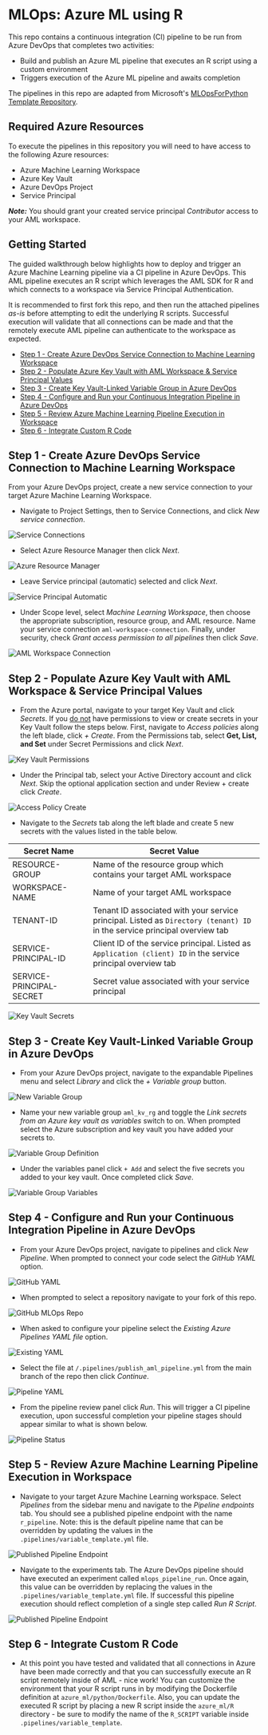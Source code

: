 # MLOps: Azure ML using R

This repo contains a continuous integration (CI) pipeline to be run from Azure DevOps that completes two activities:
* Build and publish an Azure ML pipeline that executes an R script using a custom environment
* Triggers execution of the Azure ML pipeline and awaits completion

The pipelines in this repo are adapted from Microsoft's [MLOpsForPython Template Repository](https://github.com/microsoft/MLOpsPython/blob/master/docs/getting_started.md#create-a-variable-group-for-your-pipeline).

## Required Azure Resources
To execute the pipelines in this repository you will need to have access to the following Azure resources:
* Azure Machine Learning Workspace
* Azure Key Vault
* Azure DevOps Project
* Service Principal

<i><b>Note:</b></i> You should grant your created service principal <i>Contributor</i> access to your AML workspace.

## Getting Started

The guided walkthrough below highlights how to deploy and trigger an Azure Machine Learning pipeline via a CI pipeline in Azure DevOps. This AML pipeline executes an R script which leverages the AML SDK for R and which connects to a workspace via Service Principal Authentication. 

It is recommended to first fork this repo, and then run the attached pipelines <i>as-is</i> before attempting to edit the underlying R scripts. Successful execution will validate that all connections can be made and that the remotely execute AML pipeline can authenticate to the workspace as expected.

- [Step 1 - Create Azure DevOps Service Connection to Machine Learning Workspace](#step-1---create-azure-devops-service-connection-to-machine-learning-workspace)
 - [Step 2 - Populate Azure Key Vault with AML Workspace & Service Principal Values](#step-2---populate-azure-key-vault-with-aml-workspace--service-principal-values)
 - [Step 3 - Create Key Vault-Linked Variable Group in Azure DevOps](#step-3---create-key-vault-linked-variable-group-in-azure-devops)
 - [Step 4 - Configure and Run your Continuous Integration Pipeline in Azure DevOps](#step-4---configure-and-run-your-continuous-integration-pipeline-in-azure-devops)
 - [Step 5 - Review Azure Machine Learning Pipeline Execution in Workspace](#step-5---review-azure-machine-learning-pipeline-execution-in-workspace)
 - [Step 6 - Integrate Custom R Code](#step-6---integrate-custom-r-code)

## Step 1 - Create Azure DevOps Service Connection to Machine Learning Workspace

From your Azure DevOps project, create a new service connection to your target Azure Machine Learning Workspace.

* Navigate to Project Settings, then to Service Connections, and click <i>New service connection</i>.

![Service Connections](doc_img/01.png?raw=true "Service Connections")

* Select Azure Resource Manager then click <i>Next</i>.

![Azure Resource Manager](doc_img/02.png?raw=true "Azure Resource Manager")

* Leave Service principal (automatic) selected and click <i>Next</i>.

![Service Principal Automatic](doc_img/03.png?raw=true "Service Principal Automatic")

* Under Scope level, select <i>Machine Learning Workspace</i>, then choose the appropriate subscription, resource group, and AML resource. Name your service connection `aml-workspace-connection`. Finally, under security, check <i>Grant access permission to all pipelines</i> then click <i>Save</i>.  

![AML Workspace Connection](doc_img/04.png?raw=true "AML Workspace Connection")

## Step 2 - Populate Azure Key Vault with AML Workspace & Service Principal Values

* From the Azure portal, navigate to your target Key Vault and click <i>Secrets</i>. If you <u>do not</u> have permissions to view or create secrets in your Key Vault follow the steps below. First, navigate to <i>Access policies</i> along the left blade, click <i>+ Create</i>. From the Permissions tab, select <b>Get, List, and Set</b> under Secret Permissions and click <i>Next</i>. 

![Key Vault Permissions](doc_img/05.png?raw=true "Key Vault Permissions")

* Under the Principal tab, select your Active Directory account and click <i>Next</i>. Skip the optional application section and under Review + create click <i>Create</i>.

![Access Policy Create](doc_img/06.png?raw=true "Access Policy Create")

* Navigate to the <i>Secrets</i> tab along the left blade and create 5 new secrets with the values listed in the table below.

| Secret Name | Secret Value |
|-------------|--------------|
|RESOURCE-GROUP|Name of the resource group which contains your target AML workspace|
|WORKSPACE-NAME|Name of your target AML workspace|
|TENANT-ID|Tenant ID associated with your service principal. Listed as `Directory (tenant) ID` in the service principal overview tab|
|SERVICE-PRINCIPAL-ID|Client ID of the service principal.  Listed as  `Application (client) ID` in the service principal overview tab|
|SERVICE-PRINCIPAL-SECRET|Secret value associated with your service principal|

![Key Vault Secrets](doc_img/07.png?raw=true "Key Vault Secrets")

## Step 3 - Create Key Vault-Linked Variable Group in Azure DevOps

* From your Azure DevOps project, navigate to the expandable Pipelines menu and select <i>Library</i> and click the <i>+ Variable group</i> button.

![New Variable Group](doc_img/08.png?raw=true "New Variable Group")

* Name your new variable group `aml_kv_rg` and toggle the <i>Link secrets from an Azure key vault as variables</i> switch to on. When prompted select the Azure subscription and key vault you have added your secrets to.

![Variable Group Definition](doc_img/09.png?raw=true "Variable Group Definition")

* Under the variables panel click `+ Add` and select the five secrets you added to your key vault. Once completed click <i>Save</i>.

![Variable Group Variables](doc_img/10.png?raw=true "Variable Group Variables")

## Step 4 - Configure and Run your Continuous Integration Pipeline in Azure DevOps

* From your Azure DevOps project, navigate to pipelines and click <i>New Pipeline</i>. When prompted to connect your code select the <i> GitHub YAML</i> option.

![GitHub YAML](doc_img/11.png?raw=true "GitHub YAML")

* When prompted to select a repository navigate to your fork of this repo.

![GitHub MLOps Repo](doc_img/12.png?raw=true "GitHub MLOps Repo")

* When asked to configure your pipeline select the <i>Existing Azure Pipelines YAML file</i> option.

![Existing YAML](doc_img/13.png?raw=true "Existing YAML")

* Select the file at `/.pipelines/publish_aml_pipeline.yml` from the main branch of the repo then click <i>Continue</i>.

![Pipeline YAML](doc_img/14.png?raw=true "Pipeline YAML")

* From the pipeline review panel click <i>Run</i>. This will trigger a CI pipeline execution, upon successful completion your pipeline stages should appear similar to what is shown below.

![Pipeline Status](doc_img/15.png?raw=true "Pipeline Status")

## Step 5 - Review Azure Machine Learning Pipeline Execution in Workspace

* Navigate to your target Azure Machine Learning workspace. Select <i>Pipelines</i> from the sidebar menu and navigate to the <i>Pipeline endpoints</i> tab. You should see a published pipeline endpoint with the name `r_pipeline`. Note: this is the default pipeline name that can be overridden by updating the values in the `.pipelines/variable_template.yml` file.

![Published Pipeline Endpoint](doc_img/16.png?raw=true "Published Pipeline Endpoint")

* Navigate to the experiments tab. The Azure DevOps pipeline should have executed an experiment called `mlops_pipeline_run`. Once again, this value can be overridden by replacing the values in the `.pipelines/variable_template.yml` file. If successful this pipeline execution should reflect completion of a single step called <i>Run R Script</i>.

![Published Pipeline Endpoint](doc_img/17.png?raw=true "Published Pipeline Endpoint")

## Step 6 - Integrate Custom R Code

* At this point you have tested and validated that all connections in Azure have been made correctly and that you can successfully execute an R script remotely inside of AML - nice work! You can customize the environment that your R script runs in by modifying the Dockerfile definition at `azure_ml/python/Dockerfile`. Also, you can update the executed R script by placing a new R script inside the `azure_ml/R` directory - be sure to modify the name of the `R_SCRIPT` variable inside `.pipelines/variable_template`.